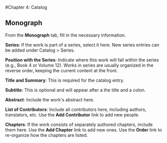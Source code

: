 #Chapter 4: Catalog
## Monograph

From the **Monograph** tab, fill in the necessary information.

**Series**: If the work is part of a series, select it here. New series entries can be added under Catalog > Series.

**Position with the Series**: Indicate where this work will fall within the series (e.g., Book 4 or Volume 12). Works in series are usually organized in the reverse order, keeping the current content at the front.

**Title and Summary**: This is required for the catalog entry.

**Subtitle**: This is optional and will appear after a the title and a colon.

**Abstract**: Include the work's abstract here.

**List of Contributors**: Include all contributors here, including authors, translators, etc. Use the **Add Contributor** link to add new people.

**Chapters**: If the work consists of separately authored chapters, include them here. Use the **Add Chapter** link to add new ones. Use the **Order** link to re-organize how the chapters are listed.

